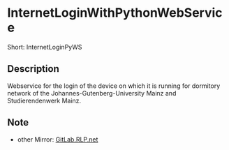 # InternetLoginWithPythonWebService

Short: InternetLoginPyWS

## Description

Webservice for the login of the device on which it is running for dormitory network of the Johannes-Gutenberg-University Mainz and Studierendenwerk Mainz. 

## Note
* other Mirror: [GitLab.RLP.net](https://gitlab.rlp.net/stwmz-nags/internetloginwithpythonwebservice)
